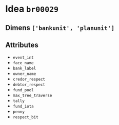 # Idea `br00029`

## Dimens `['bankunit', 'planunit']`

## Attributes
- `event_int`
- `face_name`
- `bank_label`
- `owner_name`
- `credor_respect`
- `debtor_respect`
- `fund_pool`
- `max_tree_traverse`
- `tally`
- `fund_iota`
- `penny`
- `respect_bit`
